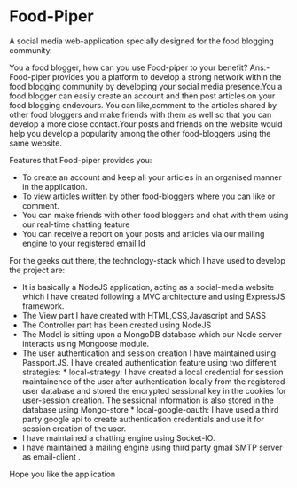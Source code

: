 # Food-Piper
A social media web-application specially designed for the food blogging community.

You a food blogger, how can you use Food-piper to your benefit?
Ans:-Food-piper provides you a platform to develop a strong network within the food blogging community by developing your social media presence.You a food blogger can easily
create an account and then post articles on your food blogging endevours. You can like,comment to the articles shared by other food bloggers and make friends with them as well
so that you can develop a more close contact.Your posts and friends on the website would help you develop a popularity among the other food-bloggers using the same website.

Features that Food-piper provides you:
  * To create an account and keep all your articles in an organised manner in the application.
  * To view articles written by other food-bloggers where you can like or comment.
  * You can make friends with other food bloggers and chat with them using our real-time chatting feature
  * You can receive a report on your posts and articles via our mailing engine to your registered email Id
  
For the geeks out there, the technology-stack which I have used to develop the project are:
  * It is basically a NodeJS application, acting as a social-media website which I have created following a MVC architecture and using ExpressJS framework.
  * The View part I have created with HTML,CSS,Javascript and SASS
  * The Controller part has been created using NodeJS
  * The Model is sitting upon a MongoDB database which our Node server interacts using Mongoose module.
  * The user authentication and session creation I have maintained using Passport.JS. I have created authentication feature using two different strategies:
           * local-strategy: I have created a local credential for session maintainence of the user after authentication locally from the registered user database and stored 
                             the encrypted sessional key in the cookies for user-session creation. The sessional information is also stored in the database using Mongo-store
           * local-google-oauth: I have used a third party google api to create authentication credentials and use it for session creation of the user.
  * I have maintained a chatting engine using Socket-IO.
  * I have maintained a mailing engine using third party gmail SMTP server as email-client .

Hope you like the application
